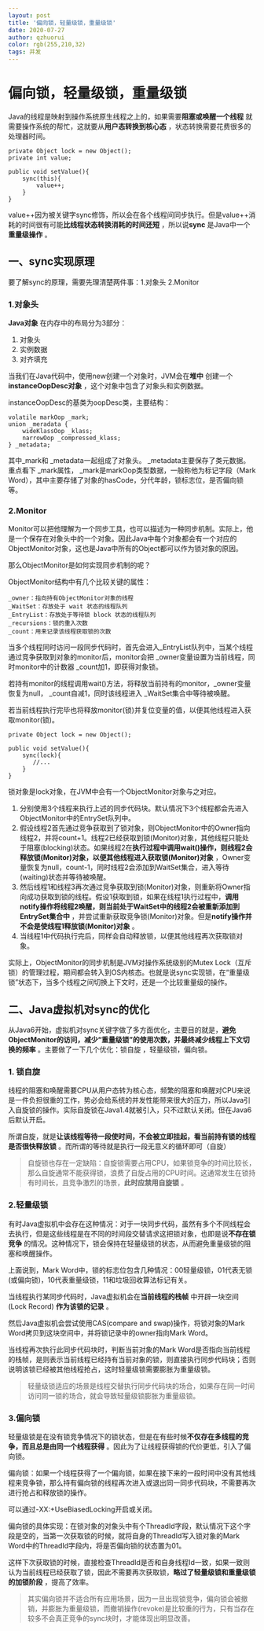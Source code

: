```yaml
---
layout: post
title: '偏向锁，轻量级锁，重量级锁'
date: 2020-07-27
author: qzhuorui
color: rgb(255,210,32)
tags: 并发
---
```




# 偏向锁，轻量级锁，重量级锁

Java的线程是映射到操作系统原生线程之上的，如果需要**阻塞或唤醒一个线程** 就需要操作系统的帮忙，这就要从**用户态转换到核心态** ，状态转换需要花费很多的处理器时间。

```
private Object lock = new Object();
private int value;

public void setValue(){
    sync(this){
        value++;
    }
}
```

value++因为被关键字sync修饰，所以会在各个线程间同步执行。但是value++消耗的时间很有可能**比线程状态转换消耗的时间还短** ，所以说**sync** 是Java中一个**重量级操作** 。

## 一、sync实现原理

要了解sync的原理，需要先理清楚两件事：1.对象头 2.Monitor

### 1.对象头

**Java对象** 在内存中的布局分为3部分：

1. 对象头
2. 实例数据
3. 对齐填充

当我们在Java代码中，使用new创建一个对象时，JVM会在**堆中** 创建一个**instanceOopDesc对象** ，这个对象中包含了对象头和实例数据。

instanceOopDesc的基类为oopDesc类，主要结构：

```
volatile markOop _mark;
union _meradata {
    wideKlassOop _klass;
    narrowOop _compressed_klass;
} _metadata;
```

其中_mark和 _metadata一起组成了对象头。 _metadata主要保存了类元数据。重点看下 _mark属性， _mark是markOop类型数据，一般称他为标记字段（Mark Word），其中主要存储了对象的hasCode，分代年龄，锁标志位，是否偏向锁等。

### 2.Monitor

Monitor可以把他理解为一个同步工具，也可以描述为一种同步机制。实际上，他是一个保存在对象头中的一个对象。因此Java中每个对象都会有一个对应的ObjectMonitor对象，这也是Java中所有的Object都可以作为锁对象的原因。

那么ObjectMonitor是如何实现同步机制的呢？

ObjectMonitor结构中有几个比较关键的属性：

```
_owner：指向持有ObjectMonitor对象的线程
_WaitSet：存放处于 wait 状态的线程队列
_EntryList：存放处于等待锁 block 状态的线程队列
_recursions：锁的重入次数
_count：用来记录该线程获取锁的次数
```

当多个线程同时访问一段同步代码时，首先会进入_EntryList队列中，当某个线程通过竞争获取到对象的monitor后，monitor会把 _owner变量设置为当前线程，同时monitor中的计数器 _count加1，即获得对象锁。

若持有monitor的线程调用wait()方法，将释放当前持有的monitor，_owner变量恢复为null， _count自减1，同时该线程进入 _WaitSet集合中等待被唤醒。

若当前线程执行完毕也将释放monitor(锁)并复位变量的值，以便其他线程进入获取monitor(锁)。

```
private Object lock = new Object();

public void setValue(){
    sync(lock){
       //...
    }
}
```

锁对象是lock对象，在JVM中会有一个ObjectMonitor对象与之对应。

1. 分别使用3个线程来执行上述的同步代码块。默认情况下3个线程都会先进入ObjectMonitor中的EntrySet队列中。
2. 假设线程2首先通过竞争获取到了锁对象，则ObjectMonitor中的Owner指向线程2，并将count+1。线程2已经获取到锁(Monitor)对象，其他线程只能处于阻塞(blocking)状态。如果线程2在**执行过程中调用wait()操作，则线程2会释放锁(Monitor)对象，以便其他线程进入获取锁(Monitor)对象** ，Owner变量恢复为null，count-1，同时线程2会添加到WaitSet集合，进入等待(waiting)状态并等待被唤醒。
3. 然后线程1和线程3再次通过竞争获取到锁(Monitor)对象，则重新将Owner指向成功获取到锁的线程。假设1获取到锁，如果在线程1执行过程中，**调用notify操作将线程2唤醒，则当前处于WaitSet中的线程2会被重新添加到EntrySet集合中** ，并尝试重新获取竞争锁(Monitor)对象。但是**notify操作并不会是使线程1释放锁(Monitor)对象** 。
4. 当线程1中代码执行完后，同样会自动释放锁，以便其他线程再次获取锁对象。

实际上，ObjectMonitor的同步机制是JVM对操作系统级别的Mutex Lock（互斥锁）的管理过程，期间都会转入到OS内核态。也就是说sync实现锁，在“重量级锁”状态下，当多个线程之间切换上下文时，还是一个比较重量级的操作。

## 二、Java虚拟机对sync的优化

从Java6开始，虚拟机对sync关键字做了多方面优化，主要目的就是，**避免ObjectMonitor的访问，减少“重量级锁”的使用次数，并最终减少线程上下文切换的频率** 。主要做了一下几个优化：锁自旋 ，轻量级锁，偏向锁。

### 1. 锁自旋

线程的阻塞和唤醒需要CPU从用户态转为核心态，频繁的阻塞和唤醒对CPU来说是一件负担很重的工作，势必会给系统的并发性能带来很大的压力，所以Java引入自旋锁的操作。实际自旋锁在Java1.4就被引入，只不过默认关闭。但在Java6后默认开启。

所谓自旋，就是**让该线程等待一段使时间，不会被立即挂起，看当前持有锁的线程是否很快释放锁** 。而所谓的等待就是执行一段无意义的循环即可（自旋）

> 自旋锁也存在一定缺陷：自旋锁需要占用CPU，如果锁竞争的时间比较长，那么自旋通常不能获得锁，浪费了自旋占用的CPU时间。这通常发生在锁持有时间长，且竞争激烈的场景，**此时应禁用自旋锁** 。

### 2.轻量级锁

有时Java虚拟机中会存在这种情况：对于一块同步代码，虽然有多个不同线程会去执行，但是这些线程是在不同的时间段交替请求这把锁对象，也即是说**不存在锁竞争** 的情况。这种情况下，锁会保持在轻量级锁的状态，从而避免重量级锁的阻塞和唤醒操作。

上面说到，Mark Word中，锁的标志位包含几种情况：00轻量级锁，01代表无锁(或偏向锁)，10代表重量级锁，11和垃圾回收算法标记有关。

当线程执行某同步代码时，Java虚拟机会在**当前线程的栈帧** 中开辟一块空间(Lock Record) **作为该锁的记录** 。

然后Java虚拟机会尝试使用CAS(compare and swap)操作，将锁对象的Mark Word拷贝到这块空间中，并将锁记录中的owner指向Mark Word。

当线程再次执行此同步代码块时，判断当前对象的Mark Word是否指向当前线程的栈帧，是则表示当前线程已经持有当前对象的锁，则直接执行同步代码块；否则说明该锁已经被其他线程抢占，这时轻量级锁需要膨胀为重量级锁。

> 轻量级锁适应的场景是线程交替执行同步代码块的场合，如果存在同一时间访问同一锁的场合，就会导致轻量级锁膨胀为重量级锁。

### 3.偏向锁

轻量级锁是在没有锁竞争情况下的锁状态，但是在有些时候**不仅存在多线程的竞争，而且总是由同一个线程获得** 。因此为了让线程获得锁的代价更低，引入了偏向锁。

偏向锁：如果一个线程获得了一个偏向锁，如果在接下来的一段时间中没有其他线程来竞争锁，那么持有偏向锁的线程再次进入或退出同一同步代码块，不需要再次进行抢占和释放锁的操作。

可以通过-XX:+UseBiasedLocking开启或关闭。

偏向锁的具体实现：在锁对象的对象头中有个ThreadId字段，默认情况下这个字段是空的，当第一次获取锁的时候，就将自身的ThreadId写入锁对象的Mark Word中的ThreadId字段内，将是否偏向锁的状态置为01。

这样下次获取锁的时候，直接检查ThreadId是否和自身线程Id一致，如果一致则认为当前线程已经获取了锁，因此不需要再次获取锁，**略过了轻量级锁和重量级锁的加锁阶段** ，提高了效率。

> 其实偏向锁并不适合所有应用场景，因为一旦出现锁竞争，偏向锁会被撤销，并膨胀为重量级锁，而撤销操作(revoke)是比较重的行为，只有当存在较多不会真正竞争的sync块时，才能体现出明显改善。


